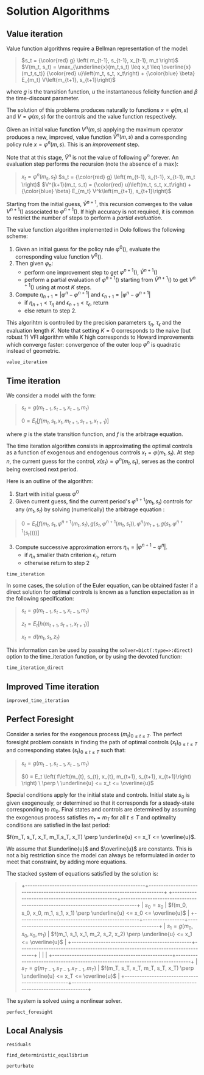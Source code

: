 # Solution Algorithms

## Value iteration

Value function algorithms require a Bellman representation of the model:

> $s_t = {\color{red} g} \left( m_{t-1}, s_{t-1}, x_{t-1}, m_t \right)$
> $V(m_t, s_t) = \max_{\underline{x}(m_t,s_t) \leq x_t \leq \overline{x}(m_t,s_t)} {\color{red} u}\left(m_t, s_t, x_t\right) + {\color{blue} \beta} E_{m_t} V\left(m_{t+1}, s_{t+1}\right)$

where $g$ is the transition function, $u$ the instantaneous felicity function and $\beta$ the time-discount parameter.

The solution of this problems produces naturally to functions $x=\varphi(m,s)$ and  $V=\varphi(m,s)$ for the controls and the value function respectively.

Given an initial value function $V^n(m,s)$ applying the maximum operator produces a new, improved, value function $\tilde{V}^n(m,s)$ and a corresponding policy rule $x=\varphi^n(m,s)$. This is an *improvement* step.

Note that at this stage, $\tilde{V}^n$ is not the value of following $\varphi^n$ forever. An evaluation step performs the recursion (note the absence of a $\max$):

> $x_t=\varphi^n(m_s, s_t)$
> $s_t = {\color{red} g} \left( m_{t-1}, s_{t-1}, x_{t-1}, m_t \right)$
> $V^{k+1}(m_t, s_t) = {\color{red} u}\left(m_t, s_t, x_t\right) + {\color{blue} \beta} E_{m_t} V^k\left(m_{t+1}, s_{t+1}\right)$

Starting from the initial guess, $\tilde{V}^{n+1}$, this recursion converges to the value $V^{n+1}()$ associated to $\varphi^{n+1}()$. If high accuracy is not required, it is common to restrict the number of steps to perform a *partial evaluation*.

The value function algorithm implemented in Dolo follows the following scheme:

1. Given an initial guess for the policy rule $\varphi^0()$, evaluate the corresponding value function $V^0()$.
2. Then given $\varphi_n$:
    - perform one improvement step to get $\varphi^{n+1}()$, $\tilde{V}^{n+1}()$
    - perform a partial evaluation of $\varphi^{n+1}()$
    starting from $\tilde{V}^{n+1}()$ to get $V^{n+1}()$ using at most $K$ steps.
3. Compute $\eta_{n+1}=|\varphi^n-\varphi^{n+1}|$ and $\epsilon_{n+1}=|\varphi^n-\varphi^{n+1}|$
    - if $\eta_{n+1}<\tau_{\eta}$ and $\epsilon_{n+1}<\tau_{\epsilon}$, return
    - else return to step 2.

This algorihtm is controlled by the precision parameters $\tau_{\eta}$, $\tau_{\epsilon}$ and the evaluation length $K$. Note that setting $K=0$ corresponds to the naive (but robust ?) VFI algorithm while $K$ high corresponds to Howard improvements which converge faster: convergence of the outer loop $\varphi^n$ is quadratic instead of geometric.

```@docs
value_iteration
```

## Time iteration


We consider a model with the form:

> $s_t = g\left(m_{t-1}, s_{t-1}, x_{t-1}, m_t \right)$
>
> $0 = E_t \left[ f\left(m_t, s_{t}, x_{t}, m_{t+1}, s_{t+1}, x_{t+1} \right) \right]$

where $g$ is the state transition function, and $f$ is the arbitrage
equation.

The time iteration algorithm consists in approximating the optimal
controls as a function of exogenous and endogenous controls
$x_t = \varphi(m_t,s_t)$. At step $n$, the current guess for the control, $x(s_t) = \varphi^n(m_t, s_t)$, serves as the control being exercised next period.

Here is an outline of the algorithm:

1.   Start with initial guess $\varphi^0$
2.   Given current guess, find the current period's
    $\varphi^{n+1}(m_t,s_t)$ controls for any $(m_t,s_t)$ by solving (numerically)
    the arbitrage equation :
> $0 = E_t \left[ f\left(m_t, s_{t}, \varphi^{n+1}(m_t, s_t), g(s_t, \varphi^{n+1}(m_t, s_t)), \varphi^{n}(m_{t+1},g(s_t, \varphi^{n+1}(s_t))) \right) \right]$

3.  Compute successive approximation errors $\eta_n=|\varphi^{n+1}-\varphi^{n}|$.
    - if $\eta_n$ smaller thatn criterion $\epsilon_{\eta}$, return
    - otherwise return to step 2

```@docs
time_iteration
```

In some cases, the solution of the Euler equation, can be obtained
faster if a direct solution for optimal controls is known as a function expectation as in the following specification:


> $s_t = g\left(m_{t-1}, s_{t-1}, x_{t-1}, m_t \right)$
>
> $z_t = E_t \left[ h\left(m_{t+1}, s_{t+1}, x_{t+1} \right) \right]$
>
> $x_t = d(m_t, s_t, z_t)$

This information can be used by passing the `solver=Dict(:type=>:direct)` option to the time_iteration function,
or by using the devoted function:

```@docs
time_iteration_direct
```

## Improved Time iteration

```@docs
improved_time_iteration
```

## Perfect Foresight



Consider a series for the exogenous process $(m_t)_{0 \leq t \leq T}$.
The perfect foresight problem consists in finding the path of optimal
controls $(x_t)_{0 \leq t \leq T}$ and corresponding states
$(s_t)_{0 \leq t \leq T}$ such that:

> $s_t = g\left(m_{t-1}, s_{t-1}, x_{t-1}, m_t \right)$
>
> $0 = E_t \left( f\left(m_{t}, s_{t}, x_{t}, m_{t+1}, s_{t+1}, x_{t+1}\right) \right) \ \perp \ \underline{u} <= x_t <= \overline{u}$

Special conditions apply for the initial state and controls. Initial
state $s_0$ is given exogenously, or determined so that it corresponds for a steady-state corresponding to $m_0$. Final states and controls are
determined by assuming the exogenous process satisfies $m_t=m_T$ for all
$t\leq T$ and optimality conditions are satisfied in the last period:

$f(m_T, s_T, x_T, m_T,s_T, x_T) \perp \underline{u} <= x_T <= \overline{u}$.

We assume that $\underline{u}$ and $\overline{u}$ are constants. This is
not a big restriction since the model can always be reformulated in
order to meet that constraint, by adding more equations.

The stacked system of equations satisfied by the solution is:

> +-------------------------------------------------+------------------------------------------------------------------------------+
> +-------------------------------------------------+------------------------------------------------------------------------------+
> | $s_0 = s_0$ |
> $f(m_0, s_0, x_0, m_1, s_1, x_1) \perp \underline{u} <= x_0 <= \overline{u}$ |
> +-------------------------------------------------+-----------------+------------------------------------------------------------+
> | $s_1 = g(m_0, s_0, x_0, m_1)$ |
> $f(m_1, s_1, x_1, m_2, s_2, x_2) \perp \underline{u} <= x_1 <= \overline{u}$ |
> +-------------------------------------------------+------------------------------------------------------------------------------+
> | | |
> +-------------------------------------------------+------------------------------------------------------------------------------+
> | $s_T = g(m_{T-1}, s_{T-1}, x_{T-1}, m_T)$ |
> $f(m_T, s_T, x_T, m_T, s_T, x_T) \perp \underline{u} <= x_T <= \overline{u}$ |
> +-------------------------------------------------+------------------------------------------------------------------------------+

The system is solved using a nonlinear solver.

```@docs
perfect_foresight
```


## Local Analysis

```@docs
residuals
```

```@docs
find_deterministic_equilibrium
```

```@docs
perturbate
```
